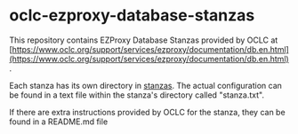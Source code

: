 # oclc-ezproxy-database-stanzas

This repository contains EZProxy Database Stanzas provided by OCLC at [https://www.oclc.org/support/services/ezproxy/documentation/db.en.html](https://www.oclc.org/support/services/ezproxy/documentation/db.en.html).

Each stanza has its own directory in [stanzas](tree/master/stanzas). The actual configuration can be found in a text file within the stanza's directory called "stanza.txt".

If there are extra instructions provided by OCLC for the stanza, they can be found in a README.md file
